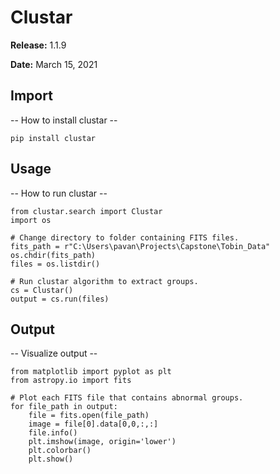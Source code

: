 # Clustar

**Release:** 1.1.9

**Date:** March 15, 2021 


## Import

-- How to install clustar --

```{python}
pip install clustar
```

## Usage

-- How to run clustar --

```{python}
from clustar.search import Clustar
import os

# Change directory to folder containing FITS files.
fits_path = r"C:\Users\pavan\Projects\Capstone\Tobin_Data"
os.chdir(fits_path)
files = os.listdir()

# Run clustar algorithm to extract groups.
cs = Clustar()
output = cs.run(files)

```

## Output

-- Visualize output --

```{python}
from matplotlib import pyplot as plt
from astropy.io import fits

# Plot each FITS file that contains abnormal groups.
for file_path in output:
    file = fits.open(file_path)
    image = file[0].data[0,0,:,:]
    file.info()
    plt.imshow(image, origin='lower')
    plt.colorbar()
    plt.show()
```
